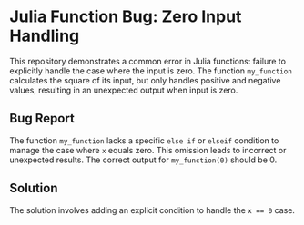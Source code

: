 # Julia Function Bug: Zero Input Handling

This repository demonstrates a common error in Julia functions: failure to explicitly handle the case where the input is zero. The function `my_function` calculates the square of its input, but only handles positive and negative values, resulting in an unexpected output when input is zero.

## Bug Report
The function `my_function` lacks a specific `else if` or `elseif` condition to manage the case where `x` equals zero.  This omission leads to incorrect or unexpected results.  The correct output for `my_function(0)` should be 0.

## Solution
The solution involves adding an explicit condition to handle the `x == 0` case.